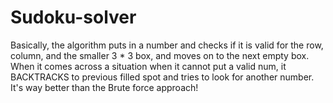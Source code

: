 # Sudoku-solver

Basically, the algorithm puts in a number and checks if it is valid for the row, column, and the smaller 3 * 3 box, and moves on to the next empty box. When it comes across a situation when it cannot put a valid num, it BACKTRACKS to previous filled spot and tries to look for another number. It's way better than the Brute force approach!
